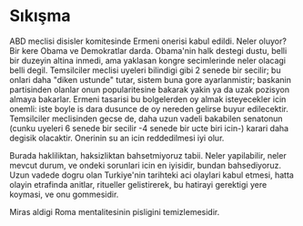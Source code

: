 # Sıkışma

ABD meclisi disisler komitesinde Ermeni onerisi kabul edildi. Neler oluyor? Bir kere Obama ve Demokratlar darda. Obama'nin halk destegi dustu, belli bir duzeyin altina inmedi, ama yaklasan kongre secimlerinde neler olacagi belli degil. Temsilciler meclisi uyeleri bilindigi gibi 2 senede bir secilir; bu onlari daha "diken ustunde" tutar, sistem buna gore ayarlanmistir; baskanin partisinden olanlar onun popularitesine bakarak yakin ya da uzak pozisyon almaya bakarlar. Ermeni tasarisi bu bolgelerden oy almak isteyecekler icin onemli: iste boyle is dara dusunce de oy nereden gelirse buyur edilecektir. Temsilciler meclisinden gecse de, daha uzun vadeli bakabilen senatonun (cunku uyeleri 6 senede bir secilir -4 senede bir ucte biri icin-) karari daha degisik olacaktir. Onerinin su an icin reddedilmesi iyi olur.

Burada hakliliktan, haksizliktan bahsetmiyoruz tabii. Neler yapilabilir, neler mevcut durum, ve ondeki sorunlari icin en iyisidir, bundan bahsediyoruz. Uzun vadede dogru olan Turkiye'nin tarihteki aci olaylari kabul etmesi, hatta olayin etrafinda anitlar, ritueller gelistirerek, bu hatirayi gerektigi yere koymasi, ve onu gommesidir.

Miras aldigi Roma mentalitesinin pisligini temizlemesidir.
